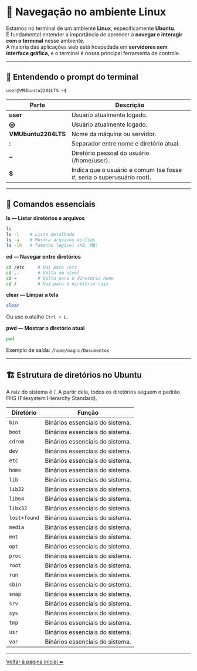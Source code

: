 # 🧭 Navegação no ambiente Linux

Estamos no terminal de um ambiente **Linux**, especificamente **Ubuntu**.  
É fundamental entender a importância de aprender a **navegar e interagir com o terminal** nesse ambiente.  
A maioria das aplicações web está hospedada em **servidores sem interface gráfica**, e o terminal é nossa principal ferramenta de controle.

---

## 📌 Entendendo o prompt do terminal

```bash
user@VMUbuntu2204LTS:~$
```
| Parte | Descrição |
|-------|-----------|
| **user** | Usuário atualmente logado. |  
| **@** | Usuário atualmente logado. |  
| **VMUbuntu2204LTS** | Nome da máquina ou servidor. |  
| **:** | Separador entre nome e diretório atual. |  
| **~** | Diretório pessoal do usuário (/home/user). |  
| **$** | Indica que o usuário é comum (se fosse #, seria o superusuário root). |  

---

## 📂 Comandos essenciais

**ls — Listar diretórios e arquivos**
```bash
ls
ls -l    # Lista detalhada
ls -a    # Mostra arquivos ocultos
ls -lh   # Tamanho legível (KB, MB)
```

**cd — Navegar entre diretórios**
```bash
cd /etc     # Vai para /etc
cd ..       # Volta um nível
cd ~        # Volta para o diretório home
cd /        # Vai para o diretório raiz
```

**clear — Limpar a tela**
```bash
clear
```

Ou use o atalho ```Ctrl + L```.


**pwd — Mostrar o diretório atual**
```bash
pwd
```

Exemplo de saída: ```/home/magno/Documentos```

---

## 🏗️ Estrutura de diretórios no Ubuntu

A raiz do sistema é /.
A partir dela, todos os diretórios seguem o padrão FHS (Filesystem Hierarchy Standard).  

| **Diretório** | **Função** |
|---------------|------------|
| ```bin``` | Binários essenciais do sistema. |  
| ```boot``` | Binários essenciais do sistema. |  
| ```cdrom``` | Binários essenciais do sistema. |  
| ```dev``` | Binários essenciais do sistema. |  
| ```etc``` | Binários essenciais do sistema. |  
| ```home``` | Binários essenciais do sistema. |  
| ```lib``` | Binários essenciais do sistema. |  
| ```lib32``` | Binários essenciais do sistema. |  
| ```lib64``` | Binários essenciais do sistema. |  
| ```libx32``` | Binários essenciais do sistema. |  
| ```lost+found``` | Binários essenciais do sistema. |  
| ```media``` | Binários essenciais do sistema. |  
| ```mnt``` | Binários essenciais do sistema. |  
| ```opt``` | Binários essenciais do sistema. |  
| ```proc``` | Binários essenciais do sistema. |  
| ```root``` | Binários essenciais do sistema. |  
| ```run``` | Binários essenciais do sistema. |  
| ```sbin``` | Binários essenciais do sistema. |  
| ```snap``` | Binários essenciais do sistema. |  
| ```srv``` | Binários essenciais do sistema. |  
| ```sys``` | Binários essenciais do sistema. |  
| ```tmp``` | Binários essenciais do sistema. |  
| ```usr``` | Binários essenciais do sistema. |  
| ```var``` | Binários essenciais do sistema. |  

---

[Voltar à página inicial ⬅ ](/README.md)   